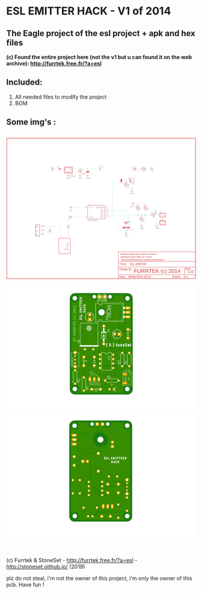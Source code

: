 
# ESL EMITTER HACK - V1 of 2014
## The Eagle project of the esl project + apk and hex files


**(c) Found the entire project here (not the v1 but u can found it on the web archive): http://furrtek.free.fr/?a=esl**

## Included:
1. All needed files to modify the project
2. BOM

## Some img's :
![alt text](https://raw.githubusercontent.com/StoneSet/furrtek_esl/master/img/schematics.png "Schema")
------

![alt text](https://raw.githubusercontent.com/StoneSet/furrtek_esl/master/img/board_top.png "Board") ![alt text](https://raw.githubusercontent.com/StoneSet/furrtek_esl/master/img/board_bot.png "Board")

# 

(c) Furrtek & StoneSet - http://furrtek.free.fr/?a=esl - http://stoneset.github.io/ (2019)

plz do not steal, i'm not the owner of this project, i'm only the owner of this pcb. Have fun !
